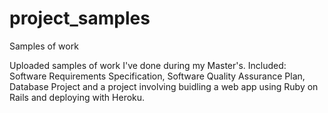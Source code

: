 # project_samples
Samples of work

Uploaded samples of work I've done during my Master's. Included: Software Requirements Specification, Software Quality Assurance Plan, Database Project and a project involving buidling a web app using Ruby on Rails and deploying with Heroku.
